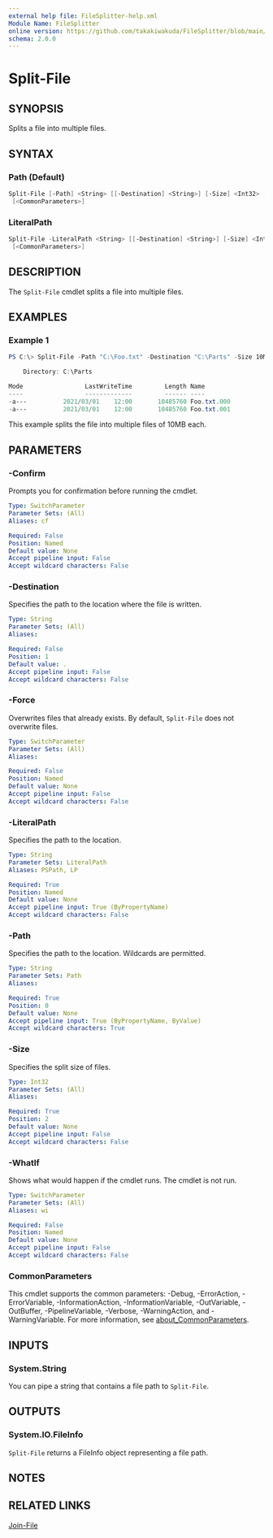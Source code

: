 ```yaml
---
external help file: FileSplitter-help.xml
Module Name: FileSplitter
online version: https://github.com/takakiwakuda/FileSplitter/blob/main/docs/Split-File.md
schema: 2.0.0
---
```


# Split-File

## SYNOPSIS

Splits a file into multiple files.

## SYNTAX

### Path (Default)

```powershell
Split-File [-Path] <String> [[-Destination] <String>] [-Size] <Int32> [-Force] [-WhatIf] [-Confirm]
 [<CommonParameters>]
```

### LiteralPath

```powershell
Split-File -LiteralPath <String> [[-Destination] <String>] [-Size] <Int32> [-Force] [-WhatIf] [-Confirm]
 [<CommonParameters>]
```

## DESCRIPTION

The `Split-File` cmdlet splits a file into multiple files.

## EXAMPLES

### Example 1

```powershell
PS C:\> Split-File -Path "C:\Foo.txt" -Destination "C:\Parts" -Size 10MB

    Directory: C:\Parts

Mode                 LastWriteTime         Length Name
----                 -------------         ------ ----
-a---          2021/03/01    12:00       10485760 Foo.txt.000
-a---          2021/03/01    12:00       10485760 Foo.txt.001
```

This example splits the file into multiple files of 10MB each.

## PARAMETERS

### -Confirm

Prompts you for confirmation before running the cmdlet.

```yaml
Type: SwitchParameter
Parameter Sets: (All)
Aliases: cf

Required: False
Position: Named
Default value: None
Accept pipeline input: False
Accept wildcard characters: False
```

### -Destination

Specifies the path to the location where the file is written.

```yaml
Type: String
Parameter Sets: (All)
Aliases:

Required: False
Position: 1
Default value: .
Accept pipeline input: False
Accept wildcard characters: False
```

### -Force

Overwrites files that already exists. By default, `Split-File` does not overwrite files.

```yaml
Type: SwitchParameter
Parameter Sets: (All)
Aliases:

Required: False
Position: Named
Default value: None
Accept pipeline input: False
Accept wildcard characters: False
```

### -LiteralPath

Specifies the path to the location.

```yaml
Type: String
Parameter Sets: LiteralPath
Aliases: PSPath, LP

Required: True
Position: Named
Default value: None
Accept pipeline input: True (ByPropertyName)
Accept wildcard characters: False
```

### -Path

Specifies the path to the location. Wildcards are permitted.

```yaml
Type: String
Parameter Sets: Path
Aliases:

Required: True
Position: 0
Default value: None
Accept pipeline input: True (ByPropertyName, ByValue)
Accept wildcard characters: True
```

### -Size

Specifies the split size of files.

```yaml
Type: Int32
Parameter Sets: (All)
Aliases:

Required: True
Position: 2
Default value: None
Accept pipeline input: False
Accept wildcard characters: False
```

### -WhatIf

Shows what would happen if the cmdlet runs.
The cmdlet is not run.

```yaml
Type: SwitchParameter
Parameter Sets: (All)
Aliases: wi

Required: False
Position: Named
Default value: None
Accept pipeline input: False
Accept wildcard characters: False
```

### CommonParameters

This cmdlet supports the common parameters: -Debug, -ErrorAction, -ErrorVariable, -InformationAction, -InformationVariable, -OutVariable, -OutBuffer, -PipelineVariable, -Verbose, -WarningAction, and -WarningVariable. For more information, see [about_CommonParameters](http://go.microsoft.com/fwlink/?LinkID=113216).

## INPUTS

### System.String

You can pipe a string that contains a file path to `Split-File`.

## OUTPUTS

### System.IO.FileInfo

`Split-File` returns a FileInfo object representing a file path.

## NOTES

## RELATED LINKS

[Join-File](https://github.com/takakiwakuda/FileSplitter/blob/main/docs/Join-File.md)
